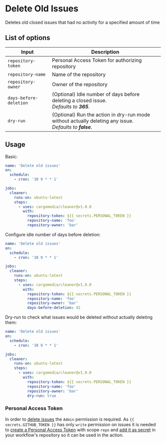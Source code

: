 # Delete Old Issues

Deletes old closed issues that had no activity for a specified amount of time

## List of options

| Input                  | Description                                                                                                 |
| ---------------------- | ----------------------------------------------------------------------------------------------------------- |
| `repository-token`     | Personal Access Token for authorizing repository                                                            |
| `repository-name`      | Name of the repository                                                                                      |
| `repository-owner`     | Owner of the repository                                                                                     |
| `days-before-deletion` | (Optional) Idle number of days before deleting a closed issue. <br>_Defaults to **365**_.                   |
| `dry-run`              | (Optional) Run the action in dry-run mode without actually deleting any issue. <br>_Defaults to **false**_. |

## Usage

Basic:
```yaml
name: 'Delete old issues'
on:
  schedule:
    - cron: '30 9 * * 1'

jobs:
  cleaner:
    runs-on: ubuntu-latest
    steps:
      - uses: cargomedia/cleaner@v1.0.0
        with:
          repository-token: ${{ secrets.PERSONAL_TOKEN }}
          repository-name: 'foo'
          repository-owner: 'bar'
```

Configure idle number of days before deletion:
```yaml
name: 'Delete old issues'
on:
  schedule:
    - cron: '30 9 * * 1'

jobs:
  cleaner:
    runs-on: ubuntu-latest
    steps:
      - uses: cargomedia/cleaner@v1.0.0
        with:
          repository-token: ${{ secrets.PERSONAL_TOKEN }}
          repository-name: 'foo'
          repository-owner: 'bar'
          days-before-deletion: 42
```

Dry-run to check what issues would be deleted without actually deleting them:
```yaml
name: 'Delete old issues'
on:
  schedule:
    - cron: '30 9 * * 1'

jobs:
  cleaner:
    runs-on: ubuntu-latest
    steps:
      - uses: cargomedia/cleaner@v1.0.0
        with:
          repository-token: ${{ secrets.PERSONAL_TOKEN }}
          repository-name: 'foo'
          repository-owner: 'bar'
          dry-run: true
```

### Personal Access Token
In order to [delete issues](https://docs.github.com/en/github/setting-up-and-managing-organizations-and-teams/repository-permission-levels-for-an-organization#repository-access-for-each-permission-level) 
the `Admin` permission is required. As `{{ secrets.GITHUB_TOKEN }}` has only `write` permission on issues it is needed to [create a Personal Access Token](https://docs.github.com/en/github/authenticating-to-github/creating-a-personal-access-token)
with scope `repo` and [add it as secret](https://docs.github.com/en/actions/reference/encrypted-secrets#creating-encrypted-secrets-for-a-repository) in your workflow's repository so it can be used in the action.
